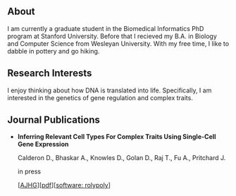 ## About

I am currently a graduate student in the Biomedical Informatics PhD program at Stanford University. Before that I recieved my B.A. in Biology and Computer Science from Wesleyan University. With my free time, I like to dabble in pottery and go hiking.

## Research Interests

I enjoy thinking about how DNA is translated into life. Specifically, I am interested in the genetics of gene regulation and complex traits.

## Journal Publications


+ **Inferring Relevant Cell Types For Complex Traits Using Single-Cell Gene Expression**

   Calderon D., Bhaskar A., Knowles D., Golan D., Raj T., Fu A., Pritchard J.

   in press

   [[AJHG](https://authors.elsevier.com/a/1V~lWgeWmbdg)][[pdf](1-s2.0-S0002929717303786-main.pdf)][[software: rolypoly](https://cran.r-project.org/package=rolypoly)]
